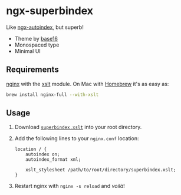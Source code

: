 # ngx-superbindex

Like [ngx-autoindex](http://nginx.org/en/docs/http/ngx_http_autoindex_module.html), but superb!

* Theme by [base16](https://chriskempson.github.io/base16/#eighties)
* Monospaced type
* Minimal UI

## Requirements

[nginx](http://nginx.org/) with the [xslt](http://nginx.org/en/docs/http/ngx_http_xslt_module.html) module. On Mac with [Homebrew](http://brew.sh/) it's as easy as:

```bash
brew install nginx-full --with-xslt
```

## Usage

1. Download [`superbindex.xslt`](https://github.com/gibatronic/ngx-superbindex/releases/download/v1.0.1/superbindex.xslt) into your root directory.

2. Add the following lines to your `nginx.conf` location:
   ```nginx
   location / {
       autoindex on;
       autoindex_format xml;

       xslt_stylesheet /path/to/root/directory/superbindex.xslt;
   }
   ```

3. Restart nginx with `nginx -s reload` and *voilà*!
